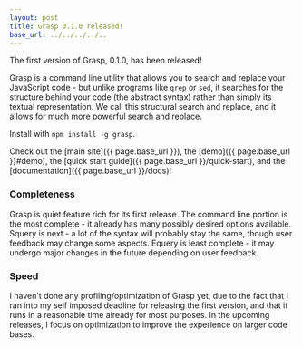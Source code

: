 ```yaml
---
layout: post
title: Grasp 0.1.0 released!
base_url: ../../../../..
---
```


The first version of Grasp, 0.1.0, has been released!

Grasp is a command line utility that allows you to search and replace your JavaScript code - but unlike programs like `grep` or `sed`, it searches for the structure behind your code (the abstract syntax) rather than simply its textual representation. We call this structural search and replace, and it allows for much more powerful search and replace.

Install with `npm install -g grasp`.

Check out the [main site]({{ page.base_url }}), the [demo]({{ page.base_url }}#demo), the [quick start guide]({{ page.base_url }}/quick-start), and the [documentation]({{ page.base_url }}/docs)!

### Completeness

Grasp is quiet feature rich for its first release. The command line portion is the most complete - it already has many possibly desired options available. Squery is next - a lot of the syntax will probably stay the same, though user feedback may change some aspects. Equery is least complete - it may undergo major changes in the future depending on user feedback.

### Speed

I haven't done any profiling/optimization of Grasp yet, due to the fact that I ran into my self imposed deadline for releasing the first version, and that it runs in a reasonable time already for most purposes. In the upcoming releases, I focus on optimization to improve the experience on larger code bases.
